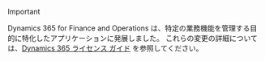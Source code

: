 > [!IMPORTANT]
> Dynamics 365 for Finance and Operations は、特定の業務機能を管理する目的に特化したアプリケーションに発展しました。 これらの変更の詳細については、[Dynamics 365 ライセンス ガイド](https://go.microsoft.com/fwlink/?LinkId=866544) を参照してください。
 
